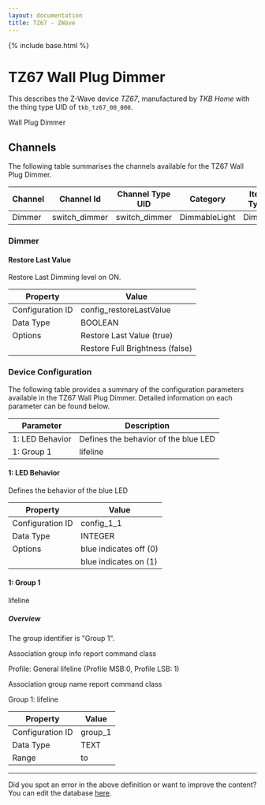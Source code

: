 ```yaml
---
layout: documentation
title: TZ67 - ZWave
---
```


{% include base.html %}

# TZ67 Wall Plug Dimmer

This describes the Z-Wave device *TZ67*, manufactured by *TKB Home* with the thing type UID of ```tkb_tz67_00_000```. 

Wall Plug Dimmer


## Channels
The following table summarises the channels available for the TZ67 Wall Plug Dimmer.

| Channel | Channel Id | Channel Type UID | Category | Item Type |
|---------|------------|------------------|----------|-----------|
| Dimmer | switch_dimmer | switch_dimmer | DimmableLight | Dimmer |


### Dimmer

#### Restore Last Value

Restore Last Dimming level on ON.


| Property         | Value    |
|------------------|----------|
| Configuration ID | config_restoreLastValue |
| Data Type        | BOOLEAN || Default Value | true |
| Options | Restore Last Value (true) |
|  | Restore Full Brightness (false) |


### Device Configuration
The following table provides a summary of the configuration parameters available in the TZ67 Wall Plug Dimmer.
Detailed information on each parameter can be found below.

| Parameter   | Description |
|-------------|-------------|
| 1: LED Behavior | Defines the behavior of the blue LED |
| 1: Group 1 | lifeline |


#### 1: LED Behavior

Defines the behavior of the blue LED


| Property         | Value    |
|------------------|----------|
| Configuration ID | config_1_1 |
| Data Type        | INTEGER || Default Value | 0 |
| Options | blue indicates off (0) |
|  | blue indicates on (1) |


#### 1: Group 1

lifeline  


##### Overview 

The group identifier is "Group 1".

Association group info report command class

Profile: General lifeline (Profile MSB:0, Profile LSB: 1)

Association group name report command class

Group 1: lifeline


| Property         | Value    |
|------------------|----------|
| Configuration ID | group_1 |
| Data Type        | TEXT |
| Range |  to  |


---

Did you spot an error in the above definition or want to improve the content?
You can edit the database [here](http://www.cd-jackson.com/index.php/zwave/zwave-device-database/zwave-device-list/devicesummary/158).
